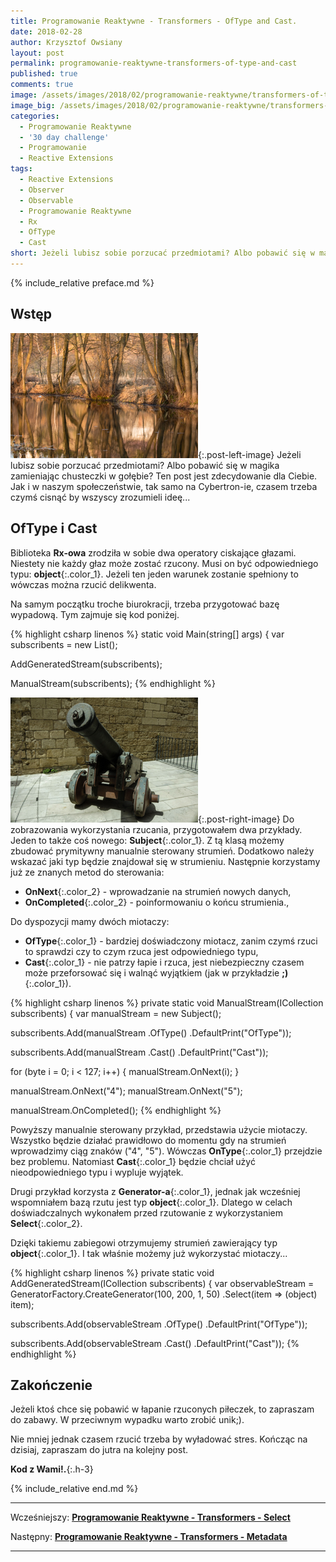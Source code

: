 ```yaml
---
title: Programowanie Reaktywne - Transformers - OfType and Cast.
date: 2018-02-28
author: Krzysztof Owsiany
layout: post
permalink: programowanie-reaktywne-transformers-of-type-and-cast
published: true
comments: true        
image: /assets/images/2018/02/programowanie-reaktywne/transformers-of-type-and-cast/post.jpg
image_big: /assets/images/2018/02/programowanie-reaktywne/transformers-of-type-and-cast/post-big.jpg
categories:
  - Programowanie Reaktywne
  - '30 day challenge'
  - Programowanie
  - Reactive Extensions
tags:
  - Reactive Extensions
  - Observer
  - Observable
  - Programowanie Reaktywne
  - Rx
  - OfType
  - Cast
short: Jeżeli lubisz sobie porzucać przedmiotami? Albo pobawić się w magika zamieniając chusteczki w gołębie? Ten post jest zdecydowanie dla Ciebie. Jak i w naszym społeczeństwie, tak samo na Cybertron-ie, czasem trzeba czymś cisnąć by wszyscy zrozumieli ideę...
---
```

{% include_relative preface.md %}

## Wstęp
[![Reactive Extensions - OfType][post]][post-big]{:.post-left-image}
Jeżeli lubisz sobie porzucać przedmiotami? Albo pobawić się w magika zamieniając chusteczki w gołębie? Ten post jest zdecydowanie dla Ciebie. Jak i w naszym społeczeństwie, tak samo na Cybertron-ie, czasem trzeba czymś cisnąć by wszyscy zrozumieli ideę...

## OfType i Cast
Biblioteka **Rx-owa** zrodziła w sobie dwa operatory ciskające głazami. 
Niestety nie każdy głaz może zostać rzucony. Musi on być odpowiedniego typu: **object**{:.color_1}.
Jeżeli ten jeden warunek zostanie spełniony to wówczas można rzucić delikwenta.

Na samym początku troche biurokracji, trzeba przygotować bazę wypadową. Tym zajmuje się kod poniżej.

{% highlight csharp linenos %}
static void Main(string[] args)
{
  var subscribents = new List<IDisposable>();

  AddGeneratedStream(subscribents);

  ManualStream(subscribents);
{% endhighlight %}

[![Reactive Extensions - Cast][image1]][image1-big]{:.post-right-image}
Do zobrazowania wykorzystania rzucania, przygotowałem dwa przykłady. Jeden to także coś nowego: **Subject**{:.color_1}.
Z tą klasą możemy zbudować prymitywny manualnie sterowany strumień. Dodatkowo należy wskazać jaki typ będzie znajdował się w strumieniu. 
Następnie korzystamy już ze znanych metod do sterowania: 
* **OnNext**{:.color_2} - wprowadzanie na strumień nowych danych,
* **OnCompleted**{:.color_2} - poinformowaniu o końcu strumienia.,

Do dyspozycji mamy dwóch miotaczy:
* **OfType**{:.color_1} - bardziej doświadczony miotacz, zanim czymś rzuci to sprawdzi czy to czym rzuca jest odpowiedniego typu,
* **Cast**{:.color_1} - nie patrzy łapie i rzuca, jest niebezpieczny czasem może przeforsować się i walnąć wyjątkiem (jak w przykładzie **;)**{:.color_1}).

{% highlight csharp linenos %}
private static void ManualStream(ICollection<IDisposable> subscribents)
{
  var manualStream = new Subject<object>();

  subscribents.Add(manualStream
    .OfType<byte>()
    .DefaultPrint("OfType"));

  subscribents.Add(manualStream
    .Cast<byte>()
    .DefaultPrint("Cast"));

  for (byte i = 0; i < 127; i++)
  {
    manualStream.OnNext(i);
  }

  manualStream.OnNext("4");
  manualStream.OnNext("5");

  manualStream.OnCompleted();
{% endhighlight %}

Powyższy manualnie sterowany przykład, przedstawia użycie miotaczy. Wszystko będzie działać prawidłowo do momentu gdy na strumień wprowadzimy ciąg znaków ("4", "5"). Wówczas **OnType**{:.color_1} przejdzie bez problemu. Natomiast **Cast**{:.color_1} będzie chciał użyć nieodpowiedniego typu i wypluje wyjątek.

Drugi przykład korzysta z **Generator-a**{:.color_1}, jednak jak wcześniej wspomniałem bazą rzutu jest typ **object**{:.color_1}. Dlatego w celach doświadczalnych wykonałem przed rzutowanie z wykorzystaniem **Select**{:.color_2}.

Dzięki takiemu zabiegowi otrzymujemy strumień zawierający typ **object**{:.color_1}.
I tak właśnie możemy już wykorzystać miotaczy...

{% highlight csharp linenos %}
private static void AddGeneratedStream(ICollection<IDisposable> subscribents)
{
  var observableStream = GeneratorFactory.CreateGenerator(100, 200, 1, 50)
    .Select(item => (object) item);

  subscribents.Add(observableStream
    .OfType<int>()
    .DefaultPrint("OfType"));

  subscribents.Add(observableStream
    .Cast<int>()
    .DefaultPrint("Cast"));
{% endhighlight %}

## Zakończenie
Jeżeli ktoś chce się pobawić w łapanie rzuconych piłeczek, to zapraszam do zabawy. W przeciwnym wypadku warto zrobić unik;).

Nie mniej jednak czasem rzucić trzeba by wyładować stres.
Kończąc na dzisiaj, zapraszam do jutra na kolejny post.

**Kod z Wami!.**{:.h-3}

{% include_relative end.md %}

------
Wcześniejszy: **[Programowanie Reaktywne - Transformers - Select][previous]**

Następny: **[Programowanie Reaktywne - Transformers - Metadata][next]**

------
[previous]: {{site.url}}/programowanie-reaktywne-transformers-select
[next]: {{site.url}}/programowanie-reaktywne-transformers-metadata

[post]: /assets/images/2018/02/programowanie-reaktywne/transformers-of-type-and-cast/post.jpg
[post-big]: /assets/images/2018/02/programowanie-reaktywne/transformers-of-type-and-cast/post-big.jpg

[image1]: /assets/images/2018/02/programowanie-reaktywne/transformers-of-type-and-cast/image1.jpg
[image1-big]: /assets/images/2018/02/programowanie-reaktywne/transformers-of-type-and-cast/image1-big.jpg